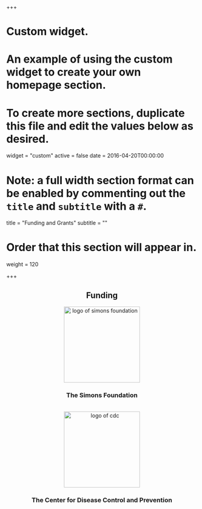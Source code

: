 +++
# Custom widget.
# An example of using the custom widget to create your own homepage section.
# To create more sections, duplicate this file and edit the values below as desired.
widget = "custom"
active = false
date = 2016-04-20T00:00:00

# Note: a full width section format can be enabled by commenting out the `title` and `subtitle` with a `#`.
title = "Funding and Grants"
subtitle = ""

# Order that this section will appear in.
weight = 120

+++
<div align="center">
<h2 align="center">Funding</h2>

<img src="/img/simons-logo.png" alt="logo of simons foundation" width="200px"/>
<h3 align="center">The Simons Foundation</h3>

<br/>

<img src="/img/cdc-logo.png" alt="logo of cdc" width="200px"/>
<h3 align="center">The Center for Disease Control and Prevention</h3>
</div>